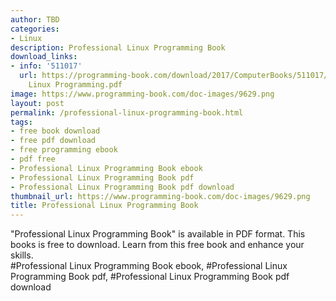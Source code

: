 ```yaml
---
author: TBD
categories:
- Linux
description: Professional Linux Programming Book
download_links:
- info: '511017'
  url: https://programming-book.com/download/2017/ComputerBooks/511017/Professional
    Linux Programming.pdf
image: https://www.programming-book.com/doc-images/9629.png
layout: post
permalink: /professional-linux-programming-book.html
tags:
- free book download
- free pdf download
- free programming ebook
- pdf free
- Professional Linux Programming Book ebook
- Professional Linux Programming Book pdf
- Professional Linux Programming Book pdf download
thumbnail_url: https://www.programming-book.com/doc-images/9629.png
title: Professional Linux Programming Book
---
```


 
<div class="item-desc text-justify">
  "Professional Linux Programming Book" is available in PDF format. This books is free to download. Learn from this free book and enhance your skills.
  <br>
  #Professional Linux Programming Book ebook, #Professional Linux Programming Book pdf, #Professional Linux Programming Book pdf download
</div>